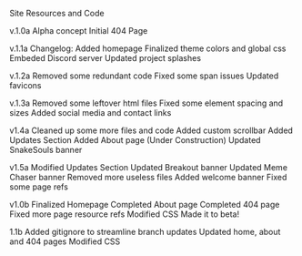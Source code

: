 Site Resources and Code

v.1.0a
Alpha concept
Initial 404 Page

v.1.1a 
Changelog:
Added homepage
Finalized theme colors and global css
Embeded Discord server
Updated project splashes

v.1.2a
Removed some redundant code 
Fixed some span issues
Updated favicons

v.1.3a
Removed some leftover html files
Fixed some element spacing and sizes
Added social media and contact links

v1.4a
Cleaned up some more files and code
Added custom scrollbar
Added Updates Section
Added About page (Under Construction)
Updated SnakeSouls banner

v1.5a
Modified Updates Section
Updated Breakout banner
Updated Meme Chaser banner
Removed more useless files
Added welcome banner
Fixed some page refs

v1.0b
Finalized Homepage
Completed About page
Completed 404 page
Fixed more page resource refs
Modified CSS
Made it to beta!

1.1b
Added gitignore to streamline branch updates
Updated home, about and 404 pages 
Modified CSS